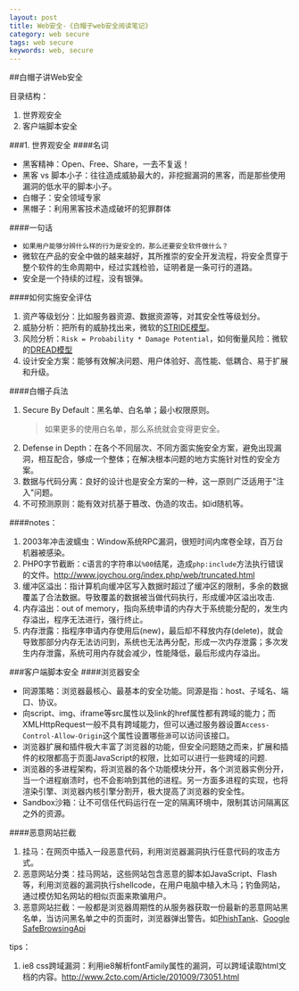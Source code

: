 ```yaml
---
layout: post
title: Web安全-《白帽子web安全阅读笔记》
category: web secure
tags: web secure
keywords: web, secure
---
```


##白帽子讲Web安全

目录结构：		
1. 世界观安全
2. 客户端脚本安全

<!--break--> 

###1. 世界观安全
####名词
- 黑客精神：Open、Free、Share，一去不复返！
- 黑客 vs 脚本小子：往往造成威胁最大的，非挖掘漏洞的黑客，而是那些使用漏洞的低水平的脚本小子。
- 白帽子：安全领域专家
- 黑帽子：利用黑客技术造成破坏的犯罪群体

####一句话
- `如果用户能够分辨什么样的行为是安全的，那么还要安全软件做什么？`
- 微软在产品的安全中做的越来越好，其所推崇的安全开发流程，将安全贯穿于整个软件的生命周期中，经过实践检验，证明者是一条可行的道路。
- 安全是一个持续的过程，没有银弹。

####如何实施安全评估
1. 资产等级划分：比如服务器资源、数据资源等，对其安全性等级划分。
2. 威胁分析：把所有的威胁找出来，微软的[STRIDE模型](https://msdn.microsoft.com/zh-cn/library/ff648641.aspx#EQAA)。
3. 风险分析：`Risk = Probability * Damage Potential`，如何衡量风险：微软的[DREAD模型](https://msdn.microsoft.com/zh-cn/library/ff648644.aspx#EEAA)
4. 设计安全方案：能够有效解决问题、用户体验好、高性能、低耦合、易于扩展和升级。

####白帽子兵法
1. Secure By Default：黑名单、白名单；最小权限原则。
	>如果更多的使用白名单，那么系统就会变得更安全。
2. Defense in Depth：在各个不同层次、不同方面实施安全方案，避免出现漏洞，相互配合，够成一个整体；在解决根本问题的地方实施针对性的安全方案。
3. 数据与代码分离：良好的设计也是安全方案的一种，这一原则广泛适用于"注入"问题。
4. 不可预测原则：能有效对抗基于篡改、伪造的攻击。如id随机等。

####notes：
1. 2003年冲击波蠕虫：Window系统RPC漏洞，很短时间内席卷全球，百万台机器被感染。
2. PHP0字节截断：c语言的字符串以`%00`结尾，造成`php:include`方法执行错误的文件。<http://www.joychou.org/index.php/web/truncated.html>
3. 缓冲区溢出：指计算机向缓冲区写入数据时超过了缓冲区的限制，多余的数据覆盖了合法数据。导致覆盖的数据被当做代码执行，形成缓冲区溢出攻击.
4. 内存溢出：out of memory，指向系统申请的内存大于系统能分配的，发生内存溢出，程序无法进行，强行终止。
5. 内存泄露：指程序申请内存使用后(new)，最后却不释放内存(delete)，就会导致那部分内存无法访问到，系统也无法再分配，形成一次内存泄露；多次发生内存泄露，系统可用内存就会减少，性能降低，最后形成内存溢出。


###客户端脚本安全
####浏览器安全
- 同源策略：浏览器最核心、最基本的安全功能。同源是指：host、子域名、端口、协议。
- 向script、img、iframe等src属性以及link的href属性都有跨域的能力；而XMLHttpRequest一般不具有跨域能力，但可以通过服务器设置`Access-Control-Allow-Origin`这个属性设置哪些`源`可以访问该接口。
- 浏览器扩展和插件极大丰富了浏览器的功能，但安全问题随之而来，扩展和插件的权限都高于页面JavaScript的权限，比如可以进行一些跨域的问题.
- 浏览器的多进程架构，将浏览器的各个功能模块分开，各个浏览器实例分开，当一个进程崩溃时，也不会影响到其他的进程。另一方面多进程的实现，也将渲染引擎、浏览器内核引擎分割开，极大提高了浏览器的安全性。
- Sandbox沙箱：让不可信任代码运行在一定的隔离环境中，限制其访问隔离区之外的资源。

####恶意网站拦截
1. 挂马：在网页中插入一段恶意代码，利用浏览器漏洞执行任意代码的攻击方式。
2. 恶意网站分类：挂马网站，这些网站包含恶意的脚本如JavaScript、Flash等，利用浏览器的漏洞执行shellcode，在用户电脑中植入木马；钓鱼网站，通过模仿知名网站的相似页面来欺骗用户。
3. 恶意网站拦截：一般都是浏览器周期性的从服务器获取一份最新的恶意网站黑名单，当访问黑名单之中的页面时，浏览器弹出警告。如[PhishTank](http://www.phishtank.com/)、[Google SafeBrowsingApi](https://developers.google.com/safe-browsing/)

tips：
1. ie8 css跨域漏洞：利用ie8解析fontFamily属性的漏洞，可以跨域读取html文档的内容。<http://www.2cto.com/Article/201009/73051.html>

